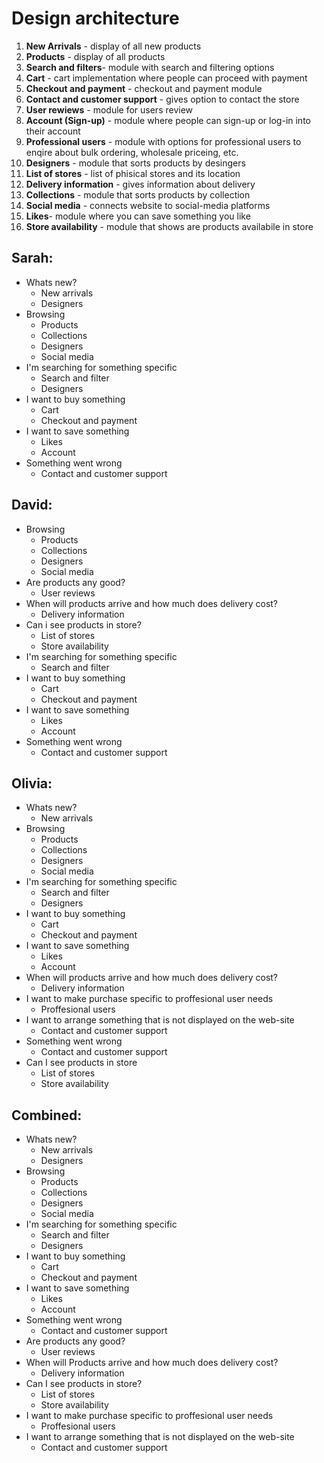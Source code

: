 # Design architecture

1. **New Arrivals** - display of all new products
2. **Products** - display of all products 
3. **Search and filters**- module with search and filtering options
4. **Cart** - cart implementation where people can proceed with payment
5. **Checkout and payment** - checkout and payment module
6. **Contact and customer support** - gives option to contact the store
7. **User rewiews** - module for users review
8. **Account (Sign-up)** - module where people can sign-up or log-in into their account
9. **Professional users** - module with options for professional users to enqire about bulk ordering, wholesale priceing, etc. 
10. **Designers** - module that sorts products by desingers
11. **List of stores** - list of phisical stores and its location 
12. **Delivery information** - gives information about delivery
13. **Collections** - module that sorts products by collection
14. **Social media** - connects website to social-media platforms
15. **Likes**- module where you can save something you like
16. **Store availability** - module that shows are products availabile in store

## Sarah:
- Whats new?
   - New arrivals
   - Designers
- Browsing
   - Products
   - Collections
   - Designers
   - Social media
- I'm searching for something specific
  - Search and filter
  - Designers
- I want to buy something
  - Cart
  - Checkout and payment
- I want to save something
  - Likes
  - Account
- Something went wrong
  - Contact and customer support
 
## David:
- Browsing
  - Products
  - Collections
  - Designers
  - Social media
- Are products any good?
  - User reviews
- When will products arrive and how much does delivery cost?
  - Delivery information 
- Can i see products in store?
  - List of stores
  - Store availability
- I'm searching for something specific
  - Search and filter
- I want to buy something
  - Cart
  - Checkout and payment
- I want to save something
  - Likes
  - Account
- Something went wrong
  - Contact and customer support 

## Olivia:
- Whats new?
  - New arrivals
- Browsing
  - Products
  - Collections
  - Designers
  - Social media
- I'm searching for something specific
  - Search and filter
  - Designers
- I want to buy something
  - Cart
  - Checkout and payment
- I want to save something
  - Likes
  - Account
- When will products arrive and how much does delivery cost?
  - Delivery information 
- I want to make purchase specific to proffesional user needs
   - Proffesional users
- I want to arrange something that is not displayed on the web-site
   - Contact and customer support
- Something went wrong
  - Contact and customer support
- Can I see products in store
  - List of stores
  - Store availability

 ## Combined:
 - Whats new?
   - New arrivals
   - Designers
- Browsing
  - Products
  - Collections
  - Designers
  - Social media
- I'm searching for something specific
  - Search and filter
  - Designers
- I want to buy something
  - Cart
  - Checkout and payment
- I want to save something
  - Likes
  - Account
- Something went wrong
  - Contact and customer support
- Are products any good?
  - User reviews
- When will Products arrive and how much does delivery cost?
  - Delivery information 
- Can I see products in store?
  - List of stores
  - Store availability
 - I want to make purchase specific to proffesional user needs
   - Proffesional users
- I want to arrange something that is not displayed on the web-site
  - Contact and customer support
 




